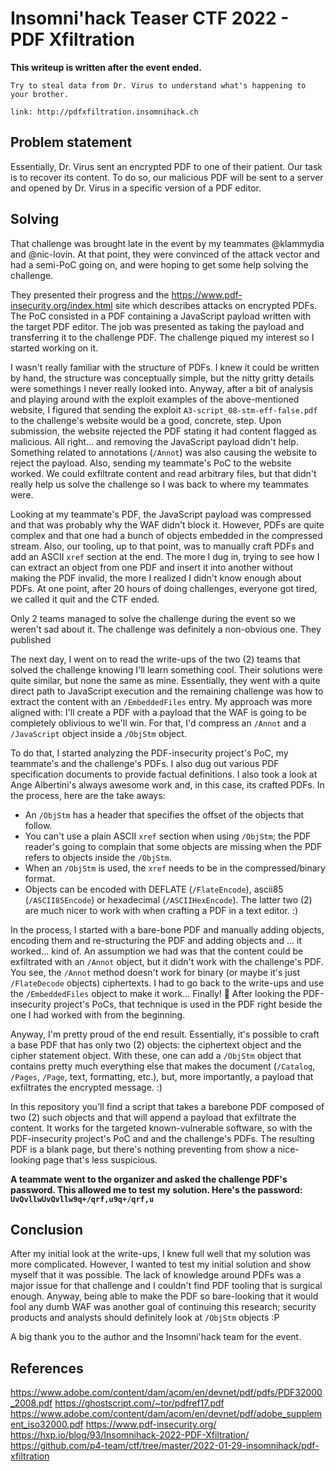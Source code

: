# Insomni'hack Teaser CTF 2022 - PDF Xfiltration

**This writeup is written after the event ended.**

```
Try to steal data from Dr. Virus to understand what's happening to your brother.

link: http://pdfxfiltration.insomnihack.ch
```

## Problem statement

Essentially, Dr. Virus sent an encrypted PDF to one of their patient. Our task
is to recover its content. To do so, our malicious PDF will be sent to a server
and opened by Dr. Virus in a specific version of a PDF editor.


## Solving

That challenge was brought late in the event by my teammates @klammydia and
@nic-lovin. At that point, they were convinced of the attack vector and had
a semi-PoC going on, and were hoping to get some help solving the challenge.

They presented their progress and the https://www.pdf-insecurity.org/index.html
site which describes attacks on encrypted PDFs. The PoC consisted in a PDF
containing a JavaScript payload written with the target PDF editor. The job
was presented as taking the payload and transferring it to the challenge PDF.
The challenge piqued my interest so I started working on it.

I wasn't really familiar with the structure of PDFs. I knew it could be written
by hand, the structure was conceptually simple, but the nitty gritty details
were somethings I never really looked into. Anyway, after a bit of analysis and
playing around with the exploit examples of the above-mentioned website, I
figured that sending the exploit `A3-script_08-stm-eff-false.pdf` to the
challenge's website would be a good, concrete, step. Upon submission, the
website rejected the PDF stating it had content flagged as malicious. All
right... and removing the JavaScript payload didn't help. Something related
to annotations (`/Annot`) was also causing the website to reject the payload.
Also, sending my teammate's PoC to the website worked. We could exfiltrate
content and read arbitrary files, but that didn't really help us solve the
challenge so I was back to where my teammates were.

Looking at my teammate's PDF, the JavaScript payload was compressed and that
was probably why the WAF didn't block it. However, PDFs are quite complex and
that one had a bunch of objects embedded in the compressed stream. Also,
our tooling, up to that point, was to manually craft PDFs and add an ASCII
`xref` section at the end. The more I dug in, trying to see how I can extract
an object from one PDF and insert it into another without making the PDF
invalid, the more I realized I didn't know enough about PDFs. At one point,
after 20 hours of doing challenges, everyone got tired, we called it quit and
the CTF ended.

Only 2 teams managed to solve the challenge during the event so we weren't
sad about it. The challenge was definitely a non-obvious one. They published


The next day, I went on to read the write-ups of the two (2) teams that solved
the challenge knowing I'll learn something cool. Their solutions were quite
similar, but none the same as mine. Essentially, they went with a quite
direct path to JavaScript execution and the remaining challenge was how to
extract the content with an `/EmbeddedFiles` entry. My approach was more
aligned with: I'll create a PDF with a payload that the WAF is going to be
completely oblivious to we'll win. For that, I'd compress an `/Annot` and
a `/JavaScript` object inside a `/ObjStm` object.

To do that, I started analyzing the PDF-insecurity project's PoC, my
teammate's and the challenge's PDFs. I also dug out various PDF
specification documents to provide factual definitions. I also took a look
at Ange Albertini's always awesome work and, in this case, its crafted PDFs.
In the process, here are the take aways:

- An `/ObjStm` has a header that specifies the offset of the objects that
  follow.
- You can't use a plain ASCII `xref` section when using `/ObjStm`; the
  PDF reader's going to complain that some objects are missing when the
  PDF refers to objects inside the `/ObjStm`.
- When an `/ObjStm` is used, the `xref` needs to be in the compressed/binary
  format.
- Objects can be encoded with DEFLATE (`/FlateEncode`),
  ascii85 (`/ASCII85Encode`) or hexadecimal (`/ASCIIHexEncode`). The latter
  two (2) are much nicer to work with when crafting a PDF in a text editor. :)

In the process, I started with a bare-bone PDF and manually adding objects,
encoding them and re-structuring the PDF and adding objects and ... it worked...
kind of. An assumption we had was that the content could be exfiltrated
with an `/Annot` object, but it didn't work with the challenge's PDF.
You see, the `/Annot` method doesn't work for binary (or maybe it's
just `/FlateDecode` objects) ciphertexts. I had to go back to the write-ups
and use the `/EmbeddedFiles` object to make it work... Finally! :tada:
After looking the PDF-insecurity project's PoCs, that technique is used
in the PDF right beside the one I had worked with from the beginning.

Anyway, I'm pretty proud of the end result. Essentially, it's possible to
craft a base PDF that has only two (2) objects: the ciphertext object and
the cipher statement object. With these, one can add a `/ObjStm` object
that contains pretty much everything else that makes the document (`/Catalog`,
`/Pages`, `/Page`, text, formatting, etc.), but, more importantly, a payload
that exfiltrates the encrypted message. :)

In this repository you'll find a script that takes a barebone PDF composed
of two (2) such objects and that will append a payload that exfiltrate
the content. It works for the targeted known-vulnerable software, so with
the PDF-insecurity project's PoC and and the challenge's PDFs. The resulting
PDF is a blank page, but there's nothing preventing from show a nice-looking
page that's less suspicious.

**A teammate went to the organizer and asked the challenge PDF's password.
This allowed me to test my solution. Here's the password: `UvQvllwUvQvllw9q+/qrf,u9q+/qrf,u`**


## Conclusion

After my initial look at the write-ups, I knew full well that my solution
was more complicated. However, I wanted to test my initial solution and
show myself that it was possible. The lack of knowledge around PDFs was a
major issue for that challenge and I couldn't find PDF tooling that is
surgical enough. Anyway, being able to make the PDF so bare-looking that
it would fool any dumb WAF was another goal of continuing this research;
security products and analysts should definitely look at `/ObjStm` objects
:P

A big thank you to the author and the Insomni'hack team for the event.


## References

https://www.adobe.com/content/dam/acom/en/devnet/pdf/pdfs/PDF32000_2008.pdf
https://ghostscript.com/~tor/pdfref17.pdf
https://www.adobe.com/content/dam/acom/en/devnet/pdf/adobe_supplement_iso32000.pdf
https://www.pdf-insecurity.org/
https://hxp.io/blog/93/Insomnihack-2022-PDF-Xfiltration/
https://github.com/p4-team/ctf/tree/master/2022-01-29-insomnihack/pdf-xfiltration
